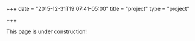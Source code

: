 +++
date = "2015-12-31T19:07:41-05:00"
title = "project"
type = "project"

+++

This page is under construction!